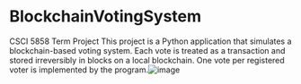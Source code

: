 # BlockchainVotingSystem
CSCI 5858 Term Project
This project is a Python application that simulates a blockchain-based voting system. Each vote is treated as a transaction and stored irreversibly in blocks on a local blockchain. One vote per registered voter is implemented by the program.![image](https://github.com/user-attachments/assets/fd17f059-5e29-48fa-8eda-f48aa2cd144a)
